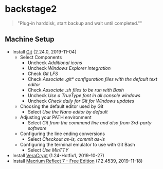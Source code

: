 # backstage2

> "Plug-in harddisk, start backup and wait until completed.""



## Machine Setup

- Install [Git](https://git-scm.com/downloads) (2.24.0, 2019-11-04)
    - Select Components
        - Uncheck _Additional icons_
        - Uncheck _Windows Explorer integration_
        - Check _Git LFS_
        - Check _Associate .git* configuration files with the default text editor_
        - Check _Associate .sh files to be run with Bash_
        - Uncheck _Use a TrueType font in all console windows_
        - Uncheck _Check daily for Git for Windows updates_
    - Choosing the default editor used by Git
        - Select _Use the Nano editor by default_
    - Adjusting your PATH environment
        - Select _Git from the command line and also from 3rd-party software_
    - Configuring the line ending conversions
        - Select _Checkout as-is, commit as-is_
    - Configuring the terminal emulator to use with Git Bash
        - Select _Use MinTTY_
- Install [VeraCrypt](https://www.veracrypt.fr/en/Downloads.html) (1.24-Hotfix1, 2019-10-27)
- Install [Macrium Reflect 7 - Free Edition](https://www.macrium.com/reflectfree) (7.2.4539, 2019-11-18)
